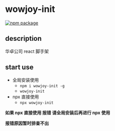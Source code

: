 # wowjoy-init

[![npm package][npm-badge]][npm]

## description

华卓公司 react 脚手架

## start use

- 全局安装使用
  - `npm i wowjoy-init -g`
  - `wowjoy-init`
- npx 直接使用
  - `npx wowjoy-init`

**如果 npx 直接使用 报错 请全局安装后再进行 npx 使用**

**报错原因暂时排查不出**

[npm-badge]: https://img.shields.io/npm/v/wowjoy-init.png?style=flat-square
[npm]: https://www.npmjs.com/package/wowjoy-init
